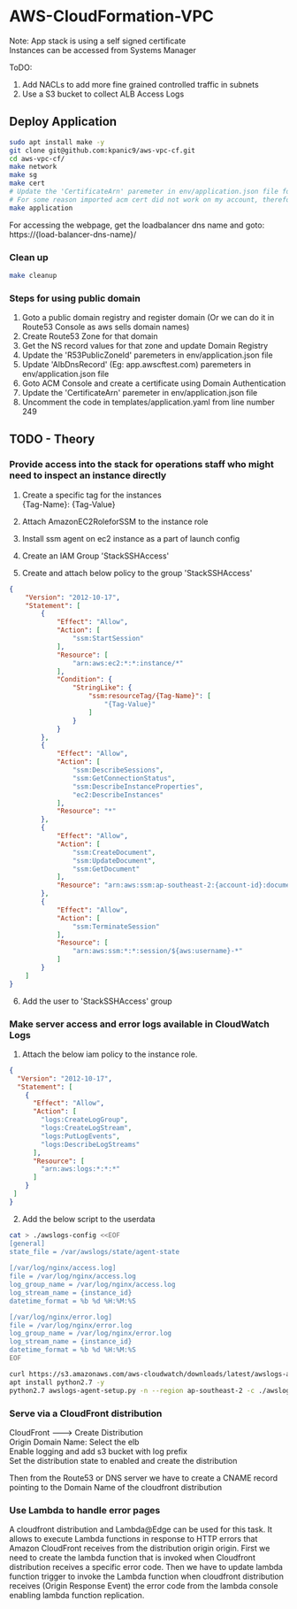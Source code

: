 # AWS-CloudFormation-VPC    
     
Note: App stack is using a self signed certificate      
	  Instances can be accessed from Systems Manager

ToDO:   
1. Add NACLs to add more fine grained controlled traffic in subnets
2. Use a S3 bucket to collect ALB Access Logs
     
     

## Deploy Application   
     
```bash    
sudo apt install make -y
git clone git@github.com:kpanic9/aws-vpc-cf.git
cd aws-vpc-cf/
make network
make sg
make cert
# Update the 'CertificateArn' paremeter in env/application.json file form the output of the above target
# For some reason imported acm cert did not work on my account, therefore I had to go with the iam server certificates
make application
```
     
For accessing the webpage, get the loadbalancer dns name and goto: https://{load-balancer-dns-name}/    
    
    
### Clean up    
     
```bash
make cleanup
```
   
    
    
### Steps for using public domain   
   
1. Goto a public domain registry and register domain (Or we can do it in Route53 Console as aws sells domain names)   
2. Create Route53 Zone for that domain   
3. Get the NS record values for that zone and update Domain Registry   
4. Update the 'R53PublicZoneId' paremeters in env/application.json file   
5. Update 'AlbDnsRecord' (Eg: app.awscftest.com) paremeters in env/application.json file     
6. Goto ACM Console and create a certificate using Domain Authentication   
7. Update the 'CertificateArn' paremeter in env/application.json file     
8. Uncomment the code in templates/application.yaml from line number 249    
       

    
     

     
     
     
     
      
## TODO - Theory    
   
   
### Provide access into the stack for operations staff who might need to inspect an instance directly  
    
1. Create a specific tag for the instances   
{Tag-Name}: {Tag-Value}     

2. Attach AmazonEC2RoleforSSM to the instance role   

3. Install ssm agent on ec2 instance as a part of launch config    

4. Create an IAM Group 'StackSSHAccess'    

5. Create and attach below policy to the group 'StackSSHAccess'    
```json
{
    "Version": "2012-10-17",
    "Statement": [
        {
            "Effect": "Allow",
            "Action": [
                "ssm:StartSession"
            ],
            "Resource": [
                "arn:aws:ec2:*:*:instance/*"
            ],
            "Condition": {
                "StringLike": {
                    "ssm:resourceTag/{Tag-Name}": [
                        "{Tag-Value}"
                    ]
                }
            }
        },
        {
            "Effect": "Allow",
            "Action": [
                "ssm:DescribeSessions",
                "ssm:GetConnectionStatus",
                "ssm:DescribeInstanceProperties",
                "ec2:DescribeInstances"
            ],
            "Resource": "*"
        },
        {
            "Effect": "Allow",
            "Action": [
                "ssm:CreateDocument",
                "ssm:UpdateDocument",
                "ssm:GetDocument"
            ],
            "Resource": "arn:aws:ssm:ap-southeast-2:{account-id}:document/SSM-SessionManagerRunShell"
        },
        {
            "Effect": "Allow",
            "Action": [
                "ssm:TerminateSession"
            ],
            "Resource": [
                "arn:aws:ssm:*:*:session/${aws:username}-*"
            ]
        }
    ]
}
```
    
6. Add the user to 'StackSSHAccess' group    
    
    
   
    
### Make server access and error logs available in CloudWatch Logs    
    
1. Attach the below iam policy to the instance role.   
```json
{
  "Version": "2012-10-17",
  "Statement": [
    {
      "Effect": "Allow",
      "Action": [
        "logs:CreateLogGroup",
        "logs:CreateLogStream",
        "logs:PutLogEvents",
        "logs:DescribeLogStreams"
      ],
      "Resource": [
        "arn:aws:logs:*:*:*"
      ]
    }
 ]
}
```
    
2. Add the below script to the userdata    
```bash
cat > ./awslogs-config <<EOF
[general]
state_file = /var/awslogs/state/agent-state
 
[/var/log/nginx/access.log]
file = /var/log/nginx/access.log
log_group_name = /var/log/nginx/access.log
log_stream_name = {instance_id}
datetime_format = %b %d %H:%M:%S

[/var/log/nginx/error.log]
file = /var/log/nginx/error.log
log_group_name = /var/log/nginx/error.log
log_stream_name = {instance_id}
datetime_format = %b %d %H:%M:%S
EOF

curl https://s3.amazonaws.com/aws-cloudwatch/downloads/latest/awslogs-agent-setup.py -O
apt install python2.7 -y
python2.7 awslogs-agent-setup.py -n --region ap-southeast-2 -c ./awslogs-config
```
    
    
    
    
### Serve via a CloudFront distribution   
    
CloudFront ---> Create Distribution   
Origin Domain Name: Select the elb   
Enable logging and add s3 bucket with log prefix   
Set the distribution state to enabled and create the distribution   

Then from the Route53 or DNS server we have to create a CNAME record pointing to the Domain Name of the cloudfront distribution   
   
   
   
   
   
### Use Lambda to handle error pages    
     
A cloudfront distribution and Lambda@Edge can be used for this task. It allows to execute Lambda functions in response to HTTP errors that Amazon CloudFront receives from the distribution origin origin.
First we need to create the lambda function that is invoked when Cloudfront distribution receives a specific error code.
Then we have to update lambda function trigger to invoke the Lambda function when cloudfront distribution receives (Origin Response Event) the error code from the lambda console enabling lambda function replication. 






